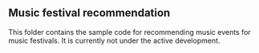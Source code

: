 ## Music festival recommendation

This folder contains the sample code for recommending music events 
for music festivals. It is currently not under the active development.